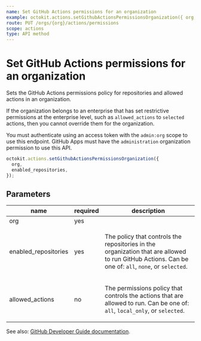 ```yaml
---
name: Set GitHub Actions permissions for an organization
example: octokit.actions.setGithubActionsPermissionsOrganization({ org, enabled_repositories })
route: PUT /orgs/{org}/actions/permissions
scope: actions
type: API method
---
```


# Set GitHub Actions permissions for an organization

Sets the GitHub Actions permissions policy for repositories and allowed actions in an organization.

If the organization belongs to an enterprise that has set restrictive permissions at the enterprise level, such as `allowed_actions` to `selected` actions, then you cannot override them for the organization.

You must authenticate using an access token with the `admin:org` scope to use this endpoint. GitHub Apps must have the `administration` organization permission to use this API.

```js
octokit.actions.setGithubActionsPermissionsOrganization({
  org,
  enabled_repositories,
});
```

## Parameters

<table>
  <thead>
    <tr>
      <th>name</th>
      <th>required</th>
      <th>description</th>
    </tr>
  </thead>
  <tbody>
    <tr><td>org</td><td>yes</td><td>

</td></tr>
<tr><td>enabled_repositories</td><td>yes</td><td>

The policy that controls the repositories in the organization that are allowed to run GitHub Actions. Can be one of: `all`, `none`, or `selected`.

</td></tr>
<tr><td>allowed_actions</td><td>no</td><td>

The permissions policy that controls the actions that are allowed to run. Can be one of: `all`, `local_only`, or `selected`.

</td></tr>
  </tbody>
</table>

See also: [GitHub Developer Guide documentation](https://docs.github.com/rest/reference/actions#set-github-actions-permissions-for-an-organization).
